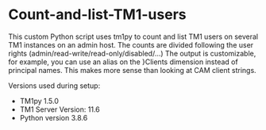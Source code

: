 # Count-and-list-TM1-users
This custom Python script uses tm1py to count and list TM1 users on several TM1 instances on an admin host.
The counts are divided following the user rights (admin/read-write/read-only/disabled/...)
The output is customizable, for example, you can use an alias on the }Clients dimension instead of principal names. This makes more sense than looking at CAM client strings.

Versions used during setup:
- TM1py 1.5.0
- TM1 Server Version: 11.6
- Python version 3.8.6
